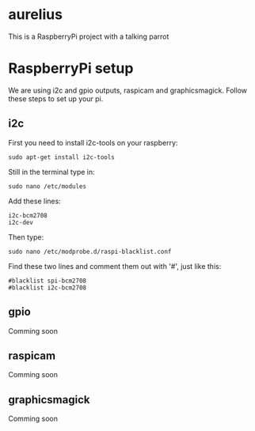 # aurelius

This is a RaspberryPi project with a talking parrot

# RaspberryPi setup
We are using i2c and gpio outputs, raspicam and graphicsmagick. Follow these steps to set up your pi.

## i2c
First you need to install i2c-tools on your raspberry:
```
sudo apt-get install i2c-tools
```

Still in the terminal type in:
```
sudo nano /etc/modules
```

Add these lines:
```
i2c-bcm2708
i2c-dev
```

Then type:
```
sudo nano /etc/modprobe.d/raspi-blacklist.conf
```

Find these two lines and comment them out with '#', just like this:
```
#blacklist spi-bcm2708
#blacklist i2c-bcm2708
```


## gpio
Comming soon

## raspicam
Comming soon

## graphicsmagick
Comming soon
